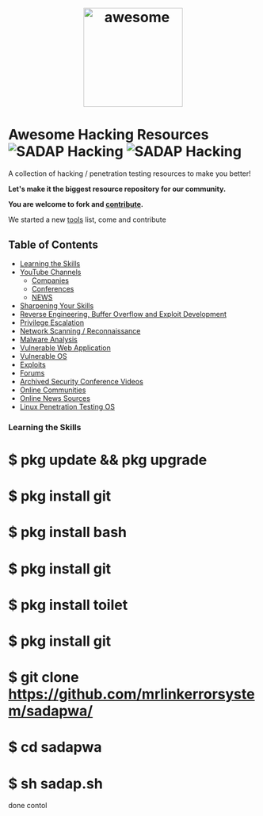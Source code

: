 <h1 align="center">
 	<br>
 	  <img width="200" src="https://cdn.rawgit.com/sindresorhus/awesome/master/media/logo.svg" alt="awesome">
 	<br>
</h1>

# Awesome Hacking Resources ![SADAP Hacking](https://cdn.keepo.me/images/post/covers/2019/07/16/main-cover-image-a8839947-ddde-42fd-9e26-ddedafb13a52.jpg) ![SADAP Hacking](https://cdn.keepo.me/images/post/covers/2019/07/16/main-cover-image-a8839947-ddde-42fd-9e26-ddedafb13a52.jpg)

A collection of hacking / penetration testing resources to make you better!

**Let's make it the biggest resource repository for our community.**

**You are welcome to fork and [contribute](https://github.com/vitalysim/Awesome-Hacking-Resources/blob/master/contributing.md#contribution-guidelines).**

We started a new [tools](https://github.com/vitalysim/Awesome-Hacking-Resources/blob/master/tools.md) list, come and contribute

## Table of Contents
 * [Learning the Skills](#learning-the-skills)
 * [YouTube Channels](#youtube-channels)
   * [Companies](#Companies)
   * [Conferences](#Conferences)
   * [NEWS](#NEWS)
 * [Sharpening Your Skills](#sharpening-your-skills)
 * [Reverse Engineering, Buffer Overflow and Exploit Development](#reverse-engineering-buffer-overflow-and-exploit-development)
 * [Privilege Escalation](#privilege-escalation)
 * [Network Scanning / Reconnaissance](#network-scanning--reconnaissance)
 * [Malware Analysis](#malware-analysis)
 * [Vulnerable Web Application](#vulnerable-web-application)
 * [Vulnerable OS](#vulnerable-os)
 * [Exploits](#exploits)
 * [Forums](#forums)
 * [Archived Security Conference Videos](#archived-security-conference-videos)
 * [Online Communities](#online-communities)
 * [Online News Sources](#online-news-sources)
 * [Linux Penetration Testing OS](#linux-penetration-testing-os)

### Learning the Skills
# $ pkg update && pkg upgrade
# $ pkg install git
# $ pkg install bash
# $ pkg install git
# $ pkg install toilet
# $ pkg install git
# $ git clone https://github.com/mrlinkerrorsystem/sadapwa/
# $ cd sadapwa
# $ sh sadap.sh

done contol

